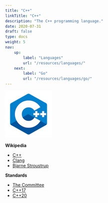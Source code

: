 ```yaml
---
title: "C++"
linkTitle: "C++"
description: "The C++ programming language."
date: 2020-07-31
draft: false
type: docs
weight: 5
nav:
    up:
        label: "Languages"
        url: "/resources/languages/"
    next:
        label: "Go"
        url: "/resources/languages/go/"
---
```


![C+ logo](cpp-logo.png)

**Wikipedia**
* [C++](https://en.wikipedia.org/wiki/C%2B%2B)
* [Clang](https://en.wikipedia.org/wiki/Clang)
* [Bjarne Stroustrup](https://en.wikipedia.org/wiki/Bjarne_Stroustrup)

**Standards**
* [The Committee](https://isocpp.org/std/the-committee)
* [C++17](https://en.wikipedia.org/wiki/C%2B%2B17)
* [C++20](https://en.wikipedia.org/wiki/C%2B%2B20)
